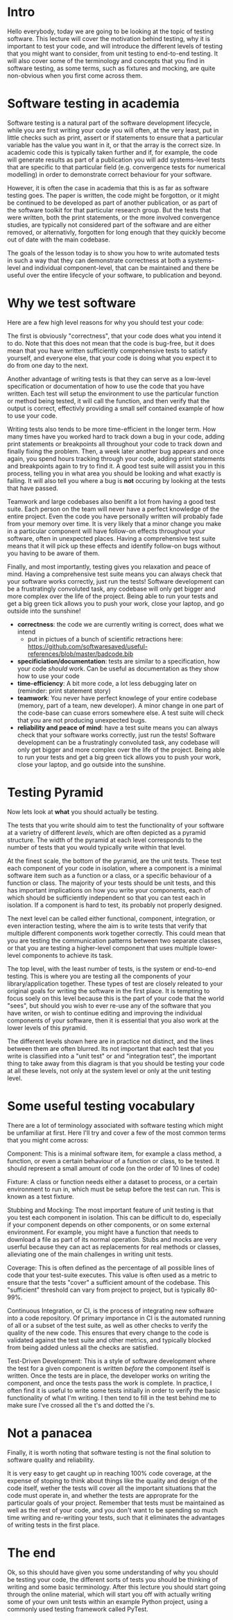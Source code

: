 # Intro

Hello everybody, today we are going to be looking at the topic of testing software. This 
lecture will cover the motivation behind testing, why it is important to test your code, 
and will introduce the different levels of testing that you might want to consider, from 
unit testing to end-to-end testing. It will also cover some of the terminology and 
concepts that you find in software testing, as some terms, such as fixtures and mocking, 
are quite non-obvious when you first come across them.

# Software testing in academia

Software testing is a natural part of the software development lifecycle, while you are 
first writing your code you will often, at the very least, put in little checks such as 
print, assert or if statements to ensure that a particular variable has the value you 
want in it, or that the array is the correct size. In academic code this is typically 
taken further and if, for example, the code will generate results as part of a 
publication you will add systems-level tests that are specific to that particular field 
(e.g. convergence tests for numerical modelling) in order to demonstrate correct 
behaviour for your software. 

However, it is often the case in academia that this is as far as software testing goes. 
The paper is written, the code might be forgotton, or it might be continued to be 
developed as part of another publication, or as part of the software toolkit for that 
particular research group. But the tests that were written, both the print statements, 
or the more involved convergence studies, are typically not considered part of the 
software and are either removed, or alternativly, forgotten for long enough that they 
quickly become out of date with the main codebase. 

The goals of the lesson today is to show you how to write automated tests in such a way 
that they can demonstrate correctness at both a systems-level and individual 
component-level, that can be maintained and there be useful over the entire lifecycle of 
your software, to publication and beyond.

# Why we test software

Here are a few high level reasons for why you should test your code:

The first is obviously "correctness", that your code does what you intend it to do. Note 
that this does not mean that the code is bug-free, but it does mean that you have 
written sufficiently comprehensive tests to satisfy yourself, and everyone else, that 
your code is doing what you expect it to do from one day to the next.

Another advantage of writing tests is that they can serve as a low-level specification 
or documentation of how to use the code that you have written. Each test will setup the 
environment to use the particular function or method being tested, it will call the 
function, and then verify that the output is correct, effectivly providing a small self 
contained example of how to use your code.

Writing tests also tends to be more time-efficient in the longer term. How many times 
have you worked hard to track down a bug in your code, adding print statements or 
breakpoints all throughout your code to track down and finally fixing the problem. Then, 
a week later another bug appears and once again, you spend hours tracking through your 
code, adding print statements and breakpoints again to try to find it. A good test suite 
will assist you in this process, telling you in what area you should be looking and what 
exactly is failing. It will also tell you where a bug is **not** occuring by looking at 
the tests that have passed.

Teamwork and large codebases also benifit a lot from having a good test suite. Each 
person on the team will never have a perfect knowledge of the entire project. Even the 
code you have personally written will probably fade from your memory over time. It is 
very likely that a minor change you make in a particular component  will have follow-on 
effects throughout your software, often in unexpected places. Having a comprehensive 
test suite means that it will pick up these effects and identify follow-on bugs without 
you having to be aware of them.

Finally, and most importantly, testing gives you relaxation and peace of mind. Having a 
comprehensive test suite means you can always check that your software works correctly, 
just run the tests!  Software development can be a frustratingly convoluted task, any 
codebase will only get bigger and more complex over the life of the project. Being able 
to run your tests and get a big green tick allows you to push your work, close your 
laptop, and go outside into the sunshine!


- **correctness**: the code we are currently writing is correct, does what we intend
  - put in pictues of a bunch of scientific retractions here: 
    https://github.com/softwaresaved/useful-references/blob/master/badcode.bib
- **specificiation/documentation**: tests are similar to a specification, how your code 
  *should* work. Can be useful as documentation as they show how to use your code
- **time-efficiency**: A bit more code, a lot less debugging later on (reminder: print 
  statement story)
- **teamwork**:  You never  have perfect knowlege of your entire codebase (memory, part 
  of a team, new developer). A minor change in one part of the code-base can cuase 
  errors somewhere else. A test suite will check that you are not producing unexpected 
  bugs.
- **reliability and peace of mind**: have a test suite means you can always check that 
  your software works correctly, just run the tests!  Software development can be a 
  frustratingly convoluted task, any codebase will only get bigger and more complex over 
  the life of the project. Being able to run your tests and get a big green tick allows 
  you to push your work, close your laptop, and go outside into the sunshine.


# Testing Pyramid

Now lets look at **what** you should actually be testing.

The tests that you write should aim to test the functionality of your software at a 
varietry of different *levels*, which are often depicted as a pyramid structure. The 
width of the pyramid at each level corresponds to the number of tests that you would 
typically write within that level. 

At the finest scale, the bottom of the pyramid, are the unit tests. These test each 
component of your code in isolation, where a component is a minimal software item such 
as a function or a class, or a specific behaviour of a function or class. The majority 
of your tests should be unit tests, and this has important implications on how you write 
your components, each of which should be sufficiently independent so that you can test 
each in isolation. If a component is hard to test, its probably not properly designed.

The next level can be called either functional, component, integration, or even 
interaction testing, where the aim is to write tests that verify that multiple different 
components work together correctly. This could mean that you are testing the 
communication patterns between two separate classes, or that you are testing a 
higher-level component that uses multiple lower-level components to achieve its task. 

The top level, with the least number of tests, is the system or end-to-end testing. This 
is where you are testing all the components of your library/application together. These 
types of test are closely releated to your original goals for writing the software in 
the first place. It is tempting to focus soely on this level because this is the part of 
your code that the world "sees", but should you wish to ever re-use any of the software 
that you have writen, or wish to continue editing and improving the individual 
components of your software, then it is essential that you also work at the lower levels 
of this pyramid.

The different levels shown here are in practice not distinct, and the lines between them 
are often blurred. Its not important that each test that you write is classified into a 
"unit test" or and "integration test", the important thing to take away from this 
diagram is that you should be testing your code at all these levels, not only at the 
system level or only at the unit testing level.

# Some useful testing vocabulary

There are a lot of terminology associated with software testing which might be 
unfamiliar at first. Here I'll try and cover a few of the most common terms that you 
might come across:

Component: This is a minimal software item, for example a class method, a function, or 
even a certain behaviour of a function or class, to be tested. It should represent a 
small amount of code (on the order of 10 lines of code)

Fixture: A class or function needs either a dataset to process, or a certain environment 
to run in, which must be setup before the test can run. This is known as a test fixture. 

Stubbing and Mocking: The most important feature of unit testing is that you test each 
component in isolation. This can be difficult to do, especially if your component 
depends on other components, or on some external environment. For example, you might 
have a function that needs to download a file as part of its normal operation. Stubs and 
mocks are very userful because they can act as replacements for real methods or classes, 
alleviating one of the main challenges in writing unit tests.

Coverage: This is often defined as the percentage of all possible lines of code that 
your test-suite executes. This value is often used as a metric to ensure that the tests 
"cover" a sufficient amount of the codebase. This "sufficient" threshold can vary from 
project to project, but is typically 80-99%.

Continuous Integration, or CI, is the process of integrating new software into a code 
repository. Of primary importance in CI is the automated running of all or a subset of 
the test suite, as well as other checks to verify the quality of the new code. This 
ensures that every change to the code is validated against the test suite and other 
metrics, and typically blocked from being added unless all the checks are satisfied.

Test-Driven Development: This is a style of software development where the test for a 
given component is written *before* the component itself is written. Once the tests are 
in place, the developer works on writing the component, and once the tests pass the work 
is complete. In practice, I often find it is useful to write some tests initially in 
order to verify the basic functionality of what I'm writing. I then tend to fill in the 
test behind me to make sure I've crossed all the t's and dotted the i's. 

# Not a panacea

Finally, it is worth noting that software testing is not the final solution to software 
quality and reliability.

It is very easy to get caught up in reaching 100% code coverage, at the expense of 
stoping to think about things like the quality and design of the code itself, wether the 
tests will cover all the important situations that the code must operate in, and whether 
the tests are approprate for the particular goals of your project. Remember that tests 
must be maintained as well as the rest of your code, and you don't want to be spending 
so much time writing and re-writing your tests, such that it eliminates the advantages 
of writing tests in the first place.

# The end


Ok, so this should have given you some understanding of why you should be testing your 
code, the different sorts of tests you should be thinking of writing and some basic 
terminology. After this lecture you should start going through the online material, 
which will start you off with actually writing some of your own unit tests within an 
example Python project, using a commonly used testing framework called PyTest.

